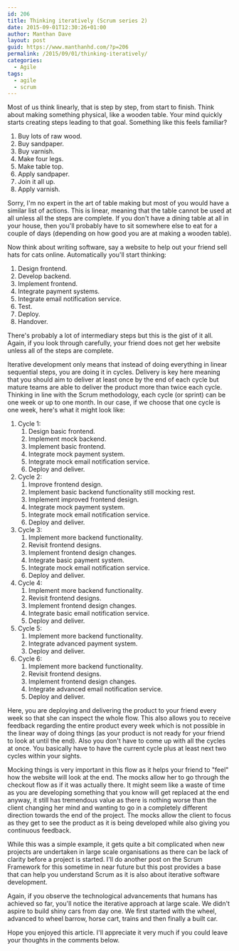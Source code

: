 ```yaml
---
id: 206
title: Thinking iteratively (Scrum series 2)
date: 2015-09-01T12:30:26+01:00
author: Manthan Dave
layout: post
guid: https://www.manthanhd.com/?p=206
permalink: /2015/09/01/thinking-iteratively/
categories:
  - Agile
tags:
  - agile
  - scrum
---
```

Most of us think linearly, that is step by step, from start to finish. Think about making something physical, like a wooden table. Your mind quickly starts creating steps leading to that goal. Something like this feels familiar?
<ol>
	<li>Buy lots of raw wood.</li>
	<li>Buy sandpaper.</li>
	<li>Buy varnish.</li>
	<li>Make four legs.</li>
	<li>Make table top.</li>
	<li>Apply sandpaper.</li>
	<li>Join it all up.</li>
	<li>Apply varnish.</li>
</ol>
<!--more-->

Sorry, I'm no expert in the art of table making but most of you would have a similar list of actions. This is linear, meaning that the table cannot be used at all unless all the steps are complete. If you don't have a dining table at all in your house, then you'll probably have to sit somewhere else to eat for a couple of days (depending on how good you are at making a wooden table).

Now think about writing software, say a website to help out your friend sell hats for cats online. Automatically you'll start thinking:
<ol>
	<li>Design frontend.</li>
	<li>Develop backend.</li>
	<li>Implement frontend.</li>
	<li>Integrate payment systems.</li>
	<li>Integrate email notification service.</li>
	<li>Test.</li>
	<li>Deploy.</li>
	<li>Handover.</li>
</ol>
There's probably a lot of intermediary steps but this is the gist of it all. Again, if you look through carefully, your friend does not get her website unless all of the steps are complete.

Iterative development only means that instead of doing everything in linear sequential steps, you are doing it in cycles. Delivery is key here meaning that you should aim to deliver at least once by the end of each cycle but mature teams are able to deliver the product more than twice each cycle. Thinking in line with the Scrum methodology, each cycle (or sprint) can be one week or up to one month. In our case, if we choose that one cycle is one week, here's what it might look like:
<ol>
	<li>Cycle 1:
<ol>
	<li>Design basic frontend.</li>
	<li>Implement mock backend.</li>
	<li>Implement basic frontend.</li>
	<li>Integrate mock payment system.</li>
	<li>Integrate mock email notification service.</li>
	<li>Deploy and deliver.</li>
</ol>
</li>
	<li>Cycle 2:
<ol>
	<li>Improve frontend design.</li>
	<li>Implement basic backend functionality still mocking rest.</li>
	<li>Implement improved frontend design.</li>
	<li>Integrate mock payment system.</li>
	<li>Integrate mock email notification service.</li>
	<li>Deploy and deliver.</li>
</ol>
</li>
	<li>Cycle 3:
<ol>
	<li>Implement more backend functionality.</li>
	<li>Revisit frontend designs.</li>
	<li>Implement frontend design changes.</li>
	<li>Integrate basic payment system.</li>
	<li>Integrate mock email notification service.</li>
	<li>Deploy and deliver.</li>
</ol>
</li>
	<li>Cycle 4:
<ol>
	<li>Implement more backend functionality.</li>
	<li>Revisit frontend designs.</li>
	<li>Implement frontend design changes.</li>
	<li>Integrate basic email notification service.</li>
	<li>Deploy and deliver.</li>
</ol>
</li>
	<li>Cycle 5:
<ol>
	<li>Implement more backend functionality.</li>
	<li>Integrate advanced payment system.</li>
	<li>Deploy and deliver.</li>
</ol>
</li>
	<li>Cycle 6:
<ol>
	<li>Implement more backend functionality.</li>
	<li>Revisit frontend designs.</li>
	<li>Implement frontend design changes.</li>
	<li>Integrate advanced email notification service.</li>
	<li>Deploy and deliver.</li>
</ol>
</li>
</ol>
Here, you are deploying and delivering the product to your friend every week so that she can inspect the whole flow. This also allows you to receive feedback regarding the entire product every week which is not possible in the linear way of doing things (as your product is not ready for your friend to look at until the end). Also you don't have to come up with all the cycles at once. You basically have to have the current cycle plus at least next two cycles within your sights.

Mocking things is very important in this flow as it helps your friend to "feel" how the website will look at the end. The mocks allow her to go through the checkout flow as if it was actually there. It might seem like a waste of time as you are developing something that you know will get replaced at the end anyway, it still has tremendous value as there is nothing worse than the client changing her mind and wanting to go in a completely different direction towards the end of the project. The mocks allow the client to focus as they get to see the product as it is being developed while also giving you continuous feedback.

While this was a simple example, it gets quite a bit complicated when new projects are undertaken in large scale organisations as there can be lack of clarity before a project is started. I'll do another post on the Scrum Framework for this sometime in near future but this post provides a base that can help you understand Scrum as it is also about iterative software development.

Again, if you observe the technological advancements that humans has achieved so far, you'll notice the iterative approach at large scale. We didn't aspire to build shiny cars from day one. We first started with the wheel, advanced to wheel barrow, horse cart, trains and then finally a built car.

Hope you enjoyed this article. I'll appreciate it very much if you could leave your thoughts in the comments below.